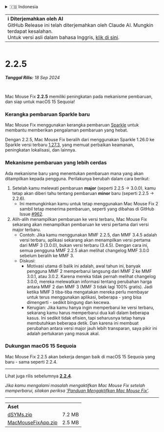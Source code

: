 <details>
<summary>🇮🇩 Indonesia</summary>

[🇬🇧 English (GitHub)](https://github.com/noah-nuebling/mac-mouse-fix/releases/tag/2.2.5)\
[🇦🇩 Català](https://redirect.macmousefix.com/?target=mmf-release&tag=2.2.5&locale=ca)\
[🇩🇪 Deutsch](https://redirect.macmousefix.com/?target=mmf-release&tag=2.2.5&locale=de)\
[🇪🇸 Español](https://redirect.macmousefix.com/?target=mmf-release&tag=2.2.5&locale=es)\
[🇫🇷 Français](https://redirect.macmousefix.com/?target=mmf-release&tag=2.2.5&locale=fr)\
**🇮🇩 Indonesia**\
[🇮🇹 Italiano](https://redirect.macmousefix.com/?target=mmf-release&tag=2.2.5&locale=it)\
[🇭🇺 Magyar](https://redirect.macmousefix.com/?target=mmf-release&tag=2.2.5&locale=hu)\
[🇳🇱 Nederlands](https://redirect.macmousefix.com/?target=mmf-release&tag=2.2.5&locale=nl)\
[🇵🇱 Polski](https://redirect.macmousefix.com/?target=mmf-release&tag=2.2.5&locale=pl)\
[🇧🇷 Português (Brasil)](https://redirect.macmousefix.com/?target=mmf-release&tag=2.2.5&locale=pt-BR)\
[🇵🇹 Português (Portugal)](https://redirect.macmousefix.com/?target=mmf-release&tag=2.2.5&locale=pt-PT)\
[🇷🇴 Română](https://redirect.macmousefix.com/?target=mmf-release&tag=2.2.5&locale=ro)\
[🇸🇪 Svenska](https://redirect.macmousefix.com/?target=mmf-release&tag=2.2.5&locale=sv)\
[🇻🇳 Tiếng Việt](https://redirect.macmousefix.com/?target=mmf-release&tag=2.2.5&locale=vi)\
[🇹🇷 Türkçe](https://redirect.macmousefix.com/?target=mmf-release&tag=2.2.5&locale=tr)\
[🇨🇿 Čeština](https://redirect.macmousefix.com/?target=mmf-release&tag=2.2.5&locale=cs)\
[🇬🇷 Ελληνικά](https://redirect.macmousefix.com/?target=mmf-release&tag=2.2.5&locale=el)\
[🇷🇺 Русский](https://redirect.macmousefix.com/?target=mmf-release&tag=2.2.5&locale=ru)\
[🇺🇦 Українська](https://redirect.macmousefix.com/?target=mmf-release&tag=2.2.5&locale=uk)\
[🇮🇱 עברית](https://redirect.macmousefix.com/?target=mmf-release&tag=2.2.5&locale=he)\
[🇸🇦 العربية](https://redirect.macmousefix.com/?target=mmf-release&tag=2.2.5&locale=ar)\
[🇮🇳 हिन्दी](https://redirect.macmousefix.com/?target=mmf-release&tag=2.2.5&locale=hi)\
[🇹🇭 ไทย](https://redirect.macmousefix.com/?target=mmf-release&tag=2.2.5&locale=th)\
[🇨🇳 中文 (简体)](https://redirect.macmousefix.com/?target=mmf-release&tag=2.2.5&locale=zh-Hans)\
[🇨🇳 中文 (繁體)](https://redirect.macmousefix.com/?target=mmf-release&tag=2.2.5&locale=zh-Hant)\
[🇭🇰 中文（香港)](https://redirect.macmousefix.com/?target=mmf-release&tag=2.2.5&locale=zh-HK)\
[🇯🇵 日本語](https://redirect.macmousefix.com/?target=mmf-release&tag=2.2.5&locale=ja)\
[🇰🇷 한국어](https://redirect.macmousefix.com/?target=mmf-release&tag=2.2.5&locale=ko)\
[Help translate Mac Mouse Fix to different languages!](https://github.com/noah-nuebling/mac-mouse-fix/discussions/731)
</details>
<table align=><td>
<b>ℹ️ Diterjemahkan oleh AI</b><br>
GitHub Release ini telah diterjemahkan oleh Claude AI. Mungkin terdapat kesalahan.<br>
Untuk versi asli dalam bahasa Inggris, <a href="https://github.com/noah-nuebling/mac-mouse-fix/releases/tag/2.2.5">klik di sini</a>.
</td></table>

<table></table>

# 2.2.5
***Tanggal Rilis:** 18 Sep 2024*

<br>

Mac Mouse Fix **2.2.5** memiliki peningkatan pada mekanisme pembaruan, dan siap untuk macOS 15 Sequoia!

### Kerangka pembaruan Sparkle baru

Mac Mouse Fix menggunakan kerangka pembaruan [Sparkle](https://sparkle-project.org/) untuk membantu memberikan pengalaman pembaruan yang hebat.

Dengan 2.2.5, Mac Mouse Fix beralih dari menggunakan Sparkle 1.26.0 ke Sparkle versi terbaru [1.27.3](https://github.com/sparkle-project/Sparkle/releases/tag/1.27.3), yang memuat perbaikan keamanan, peningkatan lokalisasi, dan lainnya.

### Mekanisme pembaruan yang lebih cerdas

Ada mekanisme baru yang menentukan pembaruan mana yang akan ditampilkan kepada pengguna. Perilakunya berubah dalam cara berikut:

1. Setelah kamu melewati pembaruan **major** (seperti 2.2.5 -> 3.0.0), kamu tetap akan diberi tahu tentang pembaruan **minor** baru (seperti 2.2.5 -> 2.2.6).
    - Ini memungkinkan kamu untuk tetap menggunakan Mac Mouse Fix 2 sambil tetap menerima pembaruan, seperti yang dibahas di GitHub Issue [#962](https://github.com/noah-nuebling/mac-mouse-fix/issues/962).
2. Alih-alih menampilkan pembaruan ke versi terbaru, Mac Mouse Fix sekarang akan menampilkan pembaruan ke versi pertama dari versi major terbaru.
    - Contoh: Jika kamu menggunakan MMF 2.2.5, dan MMF 3.4.5 adalah versi terbaru, aplikasi sekarang akan menampilkan versi pertama dari MMF 3 (3.0.0), bukan versi terbaru (3.4.5). Dengan cara ini, semua pengguna MMF 2.2.5 akan melihat changelog MMF 3.0.0 sebelum beralih ke MMF 3.
    - Diskusi:
        - Motivasi utama di balik ini adalah, awal tahun ini, banyak pengguna MMF 2 memperbarui langsung dari MMF 2 ke MMF 3.0.1, atau 3.0.2. Karena mereka tidak pernah melihat changelog 3.0.0, mereka melewatkan informasi tentang perubahan harga antara MMF 2 dan MMF 3 (MMF 3 tidak lagi 100% gratis). Jadi ketika MMF 3 tiba-tiba mengatakan mereka perlu membayar untuk terus menggunakan aplikasi, beberapa - yang bisa dimengerti - sedikit bingung dan kecewa.
        - Kerugian: Jika kamu hanya ingin memperbarui ke versi terbaru, sekarang kamu harus memperbarui dua kali dalam beberapa kasus. Ini sedikit tidak efisien, tapi seharusnya tetap hanya membutuhkan beberapa detik. Dan karena ini membuat perubahan antara versi major jauh lebih transparan, saya pikir ini adalah pertukaran yang masuk akal.

### Dukungan macOS 15 Sequoia

Mac Mouse Fix 2.2.5 akan bekerja dengan baik di macOS 15 Sequoia yang baru - sama seperti 2.2.4.

---

Lihat juga rilis sebelumnya [**2.2.4**](https://redirect.macmousefix.com/?target=mmf-release&tag=2.2.4&locale=id).

*Jika kamu mengalami masalah mengaktifkan Mac Mouse Fix setelah memperbarui, silakan periksa ['Panduan Mengaktifkan Mac Mouse Fix'](https://github.com/noah-nuebling/mac-mouse-fix/discussions/861).*

---

<table align="start">
<tr>
    <td colspan=2>
        <b>Aset</b>
    </td>
</tr>
<tr>
    <td><a href="https://github.com/noah-nuebling/mac-mouse-fix/releases/download/2.2.5/dSYMs.zip">dSYMs.zip</a></td>
    <td>7.2 MB</td>
</tr>
<tr>
    <td><a href="https://github.com/noah-nuebling/mac-mouse-fix/releases/download/2.2.5/MacMouseFixApp.zip">MacMouseFixApp.zip</a></td>
    <td>2.5 MB</td>
</tr>
</table>